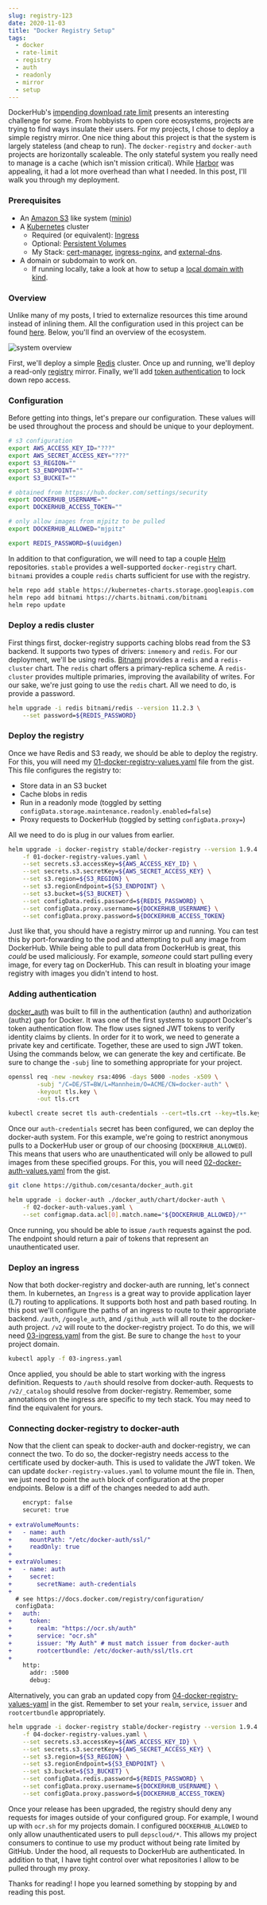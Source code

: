 ```yaml
---
slug: registry-123
date: 2020-11-03
title: "Docker Registry Setup"
tags:
  - docker
  - rate-limit
  - registry
  - auth
  - readonly
  - mirror
  - setup
---
```


DockerHub's [impending download rate limit][] presents an interesting challenge for some.
From hobbyists to open core ecosystems, projects are trying to find ways insulate their users.
For my projects, I chose to deploy a simple registry mirror.
One nice thing about this project is that the system is largely stateless (and cheap to run).
The `docker-registry` and `docker-auth` projects are horizontally scaleable.
The only stateful system you really need to manage is a cache (which isn't mission critical).
While [Harbor][] was appealing, it had a lot more overhead than what I needed.
In this post, I'll walk you through my deployment.

[impending download rate limit]: https://docs.docker.com/docker-hub/download-rate-limit/
[Harbor]: https://goharbor.io/

<!--more-->

### Prerequisites

- An [Amazon S3] like system ([minio][])
- A [Kubernetes] cluster
  - Required (or equivalent): [Ingress][]
  - Optional: [Persistent Volumes][]
  - My Stack: [cert-manager][], [ingress-nginx][], and [external-dns][].
- A domain or subdomain to work on.
  - If running locally, take a look at how to setup a [local domain with kind].

[Amazon S3]: https://aws.amazon.com/s3
[minio]: https://min.io/
[Kubernetes]: https://kubernetes.io/
[Ingress]: https://kubernetes.io/docs/concepts/services-networking/ingress/
[Persistent Volumes]: https://kubernetes.io/docs/concepts/storage/persistent-volumes/
[cert-manager]: https://cert-manager.io/
[ingress-nginx]: https://github.com/kubernetes/ingress-nginx
[external-dns]: https://github.com/kubernetes-sigs/external-dns
[local domain with kind]: https://mjpitz.com/blog/2020/10/21/local-ingress-domains-kind/

### Overview

Unlike many of my posts, I tried to externalize resources this time around instead of inlining them.
All the configuration used in this project can be found [here](https://gist.github.com/mjpitz/53e1d92cb0f2dc68e06e5c405f67e04f).
Below, you'll find an overview of the ecosystem. 
  
![system overview](/statics/img/2020-11-02-registry-overview.png) 

First, we'll deploy a simple [Redis][] cluster.
Once up and running, we'll deploy a read-only [registry][] mirror.
Finally, we'll add [token authentication][] to lock down repo access.

[Redis]: https://redislabs.com/
[registry]: https://docs.docker.com/registry/
[token authentication]: https://github.com/cesanta/docker_auth

### Configuration

Before getting into things, let's prepare our configuration.
These values will be used throughout the process and should be unique to your deployment.

```bash
# s3 configuration
export AWS_ACCESS_KEY_ID="???"
export AWS_SECRET_ACCESS_KEY="???"
export S3_REGION=""
export S3_ENDPOINT=""
export S3_BUCKET=""

# obtained from https://hub.docker.com/settings/security
export DOCKERHUB_USERNAME=""
export DOCKERHUB_ACCESS_TOKEN=""

# only allow images from mjpitz to be pulled 
export DOCKERHUB_ALLOWED="mjpitz"

export REDIS_PASSWORD=$(uuidgen)
```

In addition to that configuration, we will need to tap a couple [Helm][] repositories.
`stable` provides a well-supported `docker-registry` chart.
`bitnami` provides a couple `redis` charts sufficient for use with the registry.

```bash
helm repo add stable https://kubernetes-charts.storage.googleapis.com
helm repo add bitnami https://charts.bitnami.com/bitnami
helm repo update
```

[Helm]: https://helm.sh/

### Deploy a redis cluster

First things first, docker-registry supports caching blobs read from the S3 backend.
It supports two types of drivers: `inmemory` and `redis`.
For our deployment, we'll be using redis.
[Bitnami][] provides a `redis` and a `redis-cluster` chart.
The `redis` chart offers a primary-replica scheme.
A `redis-cluster` provides multiple primaries, improving the availability of writes.
For our sake, we're just going to use the `redis` chart.
All we need to do, is provide a password.

```bash
helm upgrade -i redis bitnami/redis --version 11.2.3 \
    --set password=${REDIS_PASSWORD}
```

[Bitnami]: https://bitnami.com/

### Deploy the registry

Once we have Redis and S3 ready, we should be able to deploy the registry.
For this, you will need my [01-docker-registry-values.yaml][] file from the gist.
This file configures the registry to:

* Store data in an S3 bucket
* Cache blobs in redis
* Run in a readonly mode (toggled by setting `configData.storage.maintenance.readonly.enabled=false`)
* Proxy requests to DockerHub (toggled by setting `configData.proxy=`)

All we need to do is plug in our values from earlier.

```bash
helm upgrade -i docker-registry stable/docker-registry --version 1.9.4 \
    -f 01-docker-registry-values.yaml \
    --set secrets.s3.accessKey=${AWS_ACCESS_KEY_ID} \
    --set secrets.s3.secretKey=${AWS_SECRET_ACCESS_KEY} \
    --set s3.region=${S3_REGION} \
    --set s3.regionEndpoint=${S3_ENDPOINT} \
    --set s3.bucket=${S3_BUCKET} \
    --set configData.redis.password=${REDIS_PASSWORD} \
    --set configData.proxy.username=${DOCKERHUB_USERNAME} \
    --set configData.proxy.password=${DOCKERHUB_ACCESS_TOKEN}
```

Just like that, you should have a registry mirror up and running.
You can test this by port-forwarding to the pod and attempting to pull any image from DockerHub.
While being able to pull data from DockerHub is great, this _could_ be used maliciously.
For example, _someone_ could start pulling every image, for every tag on DockerHub.
This can result in bloating your image registry with images you didn't intend to host.

[01-docker-registry-values.yaml]: https://gist.github.com/mjpitz/53e1d92cb0f2dc68e06e5c405f67e04f#file-01-docker-registry-values-yaml

### Adding authentication

[docker_auth] was built to fill in the authentication (authn) and authorization (authz) gap for Docker.
It was one of the first systems to support Docker's token authentication flow.
The flow uses signed JWT tokens to verify identity claims by clients.
In order for it to work, we need to generate a private key and certificate.
Together, these are used to sign JWT token.
Using the commands below, we can generate the key and certificate.
Be sure to change the `-subj` line to something appropriate for your project.

```bash
openssl req -new -newkey rsa:4096 -days 5000 -nodes -x509 \
		-subj "/C=DE/ST=BW/L=Mannheim/O=ACME/CN=docker-auth" \
		-keyout tls.key \
		-out tls.crt

kubectl create secret tls auth-credentials --cert=tls.crt --key=tls.key
```

Once our `auth-credentials` secret has been configured, we can deploy the docker-auth system.
For this example, we're going to restrict anonymous pulls to a DockerHub user or group of our choosing (`DOCKERHUB_ALLOWED`).
This means that users who are unauthenticated will only be allowed to pull images from these specified groups.
For this, you will need [02-docker-auth-values.yaml][] from the gist.

```bash
git clone https://github.com/cesanta/docker_auth.git

helm upgrade -i docker-auth ./docker_auth/chart/docker-auth \
    -f 02-docker-auth-values.yaml \
    --set configmap.data.acl[0].match.name="${DOCKERHUB_ALLOWED}/*" 
```

Once running, you should be able to issue `/auth` requests against the pod.
The endpoint should return a pair of tokens that represent an unauthenticated user.

[docker_auth]: https://github.com/cesanta/docker_auth
[02-docker-auth-values.yaml]: https://gist.github.com/mjpitz/53e1d92cb0f2dc68e06e5c405f67e04f#file-02-docker-auth-values-yaml

### Deploy an ingress

Now that both docker-registry and docker-auth are running, let's connect them.
In kubernetes, an `Ingress` is a great way to provide application layer (L7) routing to applications.
It supports both host and path based routing.
In this post we'll configure the paths of an ingress to route to their appropriate backend.
`/auth`, `/google_auth`, and `/github_auth` will all route to the docker-auth project.
`/v2` will route to the docker-registry project.
To do this, we will need [03-ingress.yaml][] from the gist.
Be sure to change the `host` to your project domain.

```bash
kubectl apply -f 03-ingress.yaml
```

Once applied, you should be able to start working with the ingress definition.
Requests to `/auth` should resolve from docker-auth.
Requests to `/v2/_catalog` should resolve from docker-registry.
Remember, some annotations on the ingress are specific to my tech stack.
You may need to find the equivalent for yours. 

[03-ingress.yaml]: https://gist.github.com/mjpitz/53e1d92cb0f2dc68e06e5c405f67e04f#file-03-ingress-yaml

### Connecting docker-registry to docker-auth

Now that the client can speak to docker-auth and docker-registry, we can connect the two.
To do so, the docker-registry needs access to the certificate used by docker-auth.
This is used to validate the JWT token.
We can update `docker-registry-values.yaml` to volume mount the file in.
Then, we just need to point the `auth` block of configuration at the proper endpoints.
Below is a diff of the changes needed to add auth.  

```diff
    encrypt: false
    securet: true
  
+ extraVolumeMounts:
+   - name: auth
+     mountPath: "/etc/docker-auth/ssl/"
+     readOnly: true
+ 
+ extraVolumes:
+   - name: auth
+     secret:
+       secretName: auth-credentials
+ 
  # see https://docs.docker.com/registry/configuration/
  configData:
+   auth:
+     token:
+       realm: "https://ocr.sh/auth"
+       service: "ocr.sh"
+       issuer: "My Auth" # must match issuer from docker-auth
+       rootcertbundle: /etc/docker-auth/ssl/tls.crt
+ 
    http:
      addr: :5000
      debug:
```

Alternatively, you can grab an updated copy from [04-docker-registry-values-yaml][] in the gist.
Remember to set your `realm`, `service`, `issuer` and `rootcertbundle` appropriately.

```bash
helm upgrade -i docker-registry stable/docker-registry --version 1.9.4 \
    -f 04-docker-registry-values.yaml \
    --set secrets.s3.accessKey=${AWS_ACCESS_KEY_ID} \
    --set secrets.s3.secretKey=${AWS_SECRET_ACCESS_KEY} \
    --set s3.region=${S3_REGION} \
    --set s3.regionEndpoint=${S3_ENDPOINT} \
    --set s3.bucket=${S3_BUCKET} \
    --set configData.redis.password=${REDIS_PASSWORD} \
    --set configData.proxy.username=${DOCKERHUB_USERNAME} \
    --set configData.proxy.password=${DOCKERHUB_ACCESS_TOKEN}
```

Once your release has been upgraded, the registry should deny any requests for images outside of your configured group.
For example, I wound up with `ocr.sh` for my projects domain.
I configured `DOCKERHUB_ALLOWED` to only allow unauthenticated users to pull `depscloud/*`.
This allows my project consumers to continue to use my product without being rate limited by GitHub.
Under the hood, all requests to DockerHub are authenticated.
In addition to that, I have tight control over what repositories I allow to be pulled through my proxy. 

[04-docker-registry-values-yaml]: https://gist.github.com/mjpitz/53e1d92cb0f2dc68e06e5c405f67e04f#file-04-docker-registry-values-yaml

Thanks for reading!
I hope you learned something by stopping by and reading this post.
